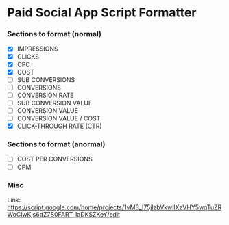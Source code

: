 # Paid Social App Script Formatter

### Sections to format (normal)
- [X] IMPRESSIONS
- [X] CLICKS
- [X] CPC
- [X] COST
- [ ] SUB CONVERSIONS
- [ ] CONVERSIONS
- [ ] CONVERSION RATE
- [ ] SUB CONVERSION VALUE
- [ ] CONVERSION VALUE
- [ ] CONVERSION VALUE / COST
- [X] CLICK-THROUGH RATE (CTR)

### Sections to format (anormal)
- [ ] COST PER CONVERSIONS
- [ ] CPM

### Misc

Link: https://script.google.com/home/projects/1vM3_l75jlzbVkwilXzVHY5wqTuZRWoClwKjs6dZ7S0FART_IaDKSZKeY/edit